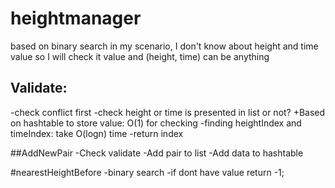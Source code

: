 # heightmanager
based on binary search
in my scenario, I don't know about height and time value so I will check it value and (height, time) can be anything
## Validate:
-check conflict first
-check height or time is presented in list or not?
  +Based on hashtable to store value: O(1) for checking
-finding heightIndex and timeIndex: take O(logn) time
-return index

##AddNewPair
-Check validate
-Add pair to list
-Add data to hashtable

#nearestHeightBefore
-binary search
-if dont have value return -1;
